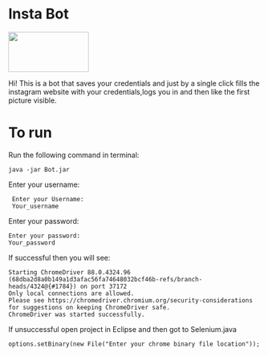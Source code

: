 # Insta Bot

<img src="https://www.selenium.dev/images/selenium_logo_large.png" width="160" height="80" />

Hi! This is a bot that saves your credentials and just by a single click fills the instagram website with your credentials,logs you in and then like the first picture visible.


# To run
Run the following command in terminal:

    java -jar Bot.jar
Enter your username:

     Enter your Username: 
     Your_username
Enter your password:

    Enter your password:
    Your_password
If successful then you will see:

    Starting ChromeDriver 88.0.4324.96 (68dba2d8a0b149a1d3afac56fa74648032bcf46b-refs/branch-heads/4324@{#1784}) on port 37172
    Only local connections are allowed.
    Please see https://chromedriver.chromium.org/security-considerations for suggestions on keeping ChromeDriver safe.
    ChromeDriver was started successfully.

If unsuccessful open project in Eclipse and then got to Selenium.java

    options.setBinary(new File("Enter your chrome binary file location"));

